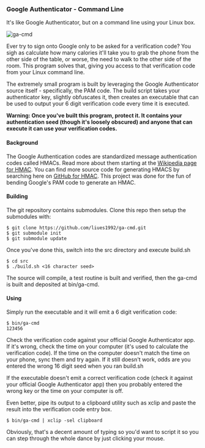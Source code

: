 ### Google Authenticator - Command Line

It's like Google Authenticator, but on a command line using your Linux box.

![ga-cmd](https://raw.github.com/wiki/arcanericky/ga-cmd/images/ga-cmd.png "ga-cmd execution")

Ever try to sign onto Google only to be asked for a verification code? You sigh as calculate how many calories it'll take you to grab the phone from the other side of the table, or worse, the need to walk to the other side of the room. This program solves that, giving you access to that verification code from your Linux command line.

The extremely small program is built by leveraging the Google Authenticator source itself - specifically, the PAM code. The build script takes your authenticator key, slightly obfuscates it, then creates an executable that can be used to output your 6 digit verification code every time it is executed.

**Warning: Once you've built this program, protect it. It contains your authentication seed (though it's loosely obscured) and anyone that can execute it can use your verification codes.**

#### Background
The Google Authentication codes are standardized message authentication codes called HMACs. Read more about them starting at the [Wikipedia page for HMAC](https://www.google.com "Wikipedia: HMAC"). You can find more source code for generating HMACS by searching here on [GitHub for HMAC](https://github.com/search?q=hmac "GitHub: HMAC"). This project was done for the fun of bending Google's PAM code to generate an HMAC.

#### Building
The git repository contains submodules. Clone this repo then setup the submodules with:
```
$ git clone https://github.com/liues1992/ga-cmd.git
$ git submodule init
$ git submodule update
```
Once you've done this, switch into the src directory and execute build.sh
```
$ cd src
$ ./build.sh <16 character seed>
```
The source will compile, a test routine is built and verified, then the ga-cmd is built and deposited at bin/ga-cmd.

#### Using
Simply run the executable and it will emit a 6 digit verification code:
```
$ bin/ga-cmd
123456
```
Check the verification code against your official Google Authenticator app. If it's wrong, check the time on your computer (it's used to calculate the verification code). If the time on the computer doesn't match the time on your phone, sync them and try again. If it still doesn't work, odds are you entered the wrong 16 digit seed when you ran build.sh

If the executable doesn't emit a correct verification code (check it against your official Google Authenticator app) then you probably entered the wrong key or the time on your computer is off.

Even better, pipe its output to a clipboard utility such as xclip and paste the result into the verification code entry box.
```
$ bin/ga-cmd | xclip -sel clipboard
```
Obviously, that's a decent amount of typing so you'd want to script it so you can step through the whole dance by just clicking your mouse.
